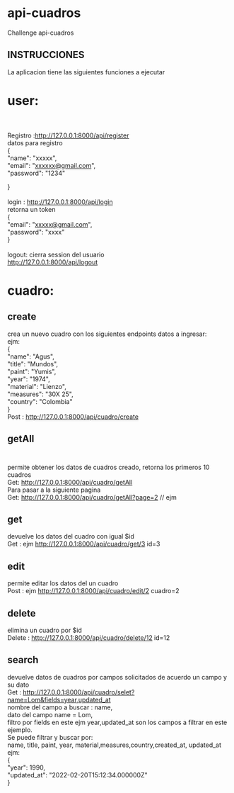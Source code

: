 # api-cuadros
Challenge api-cuadros
## INSTRUCCIONES

La aplicacion tiene las siguientes funciones a ejecutar <br>
# user:<br><br>
Registro :http://127.0.0.1:8000/api/register <br>
datos para registro <br>
{<br>
"name": "xxxxx",<br>
"email": "xxxxxx@gmail.com", <br>
"password": "1234"<br>

}<br><br>
login : http://127.0.0.1:8000/api/login <br>
retorna un token<br>
{<br>
"email": "xxxxx@gmail.com", <br>
"password": "xxxx"<br>
}<br><br>
logout: cierra session del usuario <br>
http://127.0.0.1:8000/api/logout <br>


# cuadro:

## create
crea un nuevo cuadro con los siguientes endpoints datos a ingresar: <br>
ejm: <br>
{<br>
"name": "Agus", <br>
"title": "Mundos", <br>
"paint": "Yumis", <br>
"year": "1974", <br>
"material": "Lienzo", <br>
"measures": "30X 25", <br>
"country": "Colombia" <br>
} <br>
Post : http://127.0.0.1:8000/api/cuadro/create <br>

## getAll <br><br>
permite obtener los datos de cuadros creado, retorna los primeros 10 cuadros <br>
Get: http://127.0.0.1:8000/api/cuadro/getAll <br>
Para pasar a la siguiente pagina <br>
Get: http://127.0.0.1:8000/api/cuadro/getAll?page=2 // ejm <br>

## get<br>
devuelve los datos del cuadro con igual $id <br>
Get : ejm http://127.0.0.1:8000/api/cuadro/get/3 id=3 <br>

## edit<br>
permite editar los datos del un cuadro <br>
Post : ejm http://127.0.0.1:8000/api/cuadro/edit/2 cuadro=2 <br>

## delete <br>
elimina un cuadro por $id <br>
Delete : http://127.0.0.1:8000/api/cuadro/delete/12 id=12 <br>

## search <br>
devuelve datos de cuadros por campos solicitados de acuerdo un campo y su dato <br>
Get : http://127.0.0.1:8000/api/cuadro/selet?name=Lom&fields=year,updated_at <br>
nombre del campo a buscar : name,<br>
dato del campo  name = Lom, <br>
filtro por fields en este ejm year,updated_at son los campos a filtrar en este ejemplo. <br>
Se puede filtrar y buscar por: <br>
name, title, paint, year, material,measures,country,created_at, updated_at <br>
ejm: <br>
{ <br>
"year": 1990, <br>
"updated_at": "2022-02-20T15:12:34.000000Z" <br>
} <br>
